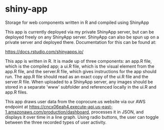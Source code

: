 # shiny-app
Storage for web components written in R and compiled using ShinyApp

This app is currently deployed via my private ShinyApp server, but can be deployed freely on any ShinyApp server. ShinyApp can also be spun up on a private server and deployed there. Documentation for this can be found at:

https://docs.rstudio.com/shinyapps.io/

This app is written in R. It is made up of three components: an app.R file, which is the compiled app; a ui.R file, which is the visual element from the app.R file, and the server.R file, which gives instructions for the app should run. The app.R file should read as an exact copy of the ui.R file and the server.R file. When uploaded to a ShinyApp server, any images should be stored in a separate 'www' subfolder and referenced locally in the ui.R and app.R files.

This app draws user data from the coprocure.us website via our AWS endpoint at https://cncx06eah4.execute-api.us-east-1.amazonaws.com/production/dashboard, processes it in JSON, and displays it over time in a line graph. Using radio buttons, the user can toggle between the three recorded types of user activity.
